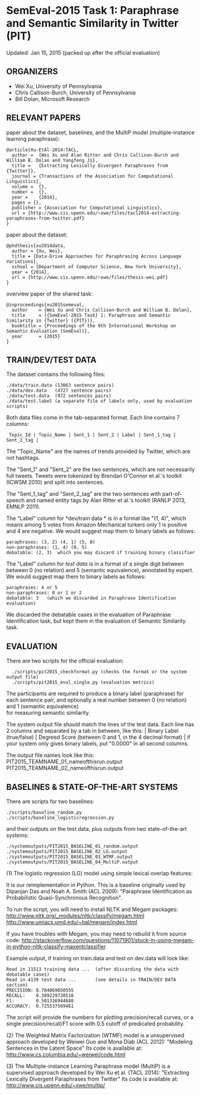 

# SemEval-2015 Task 1: Paraphrase and Semantic Similarity in Twitter (PIT)
  
Updated: Jan 15, 2015 (packed up after the official evaluation)

## ORGANIZERS 

  * Wei Xu, University of Pennsylvania
  * Chris Callison-Burch, University of Pennsylvania
  * Bill Dolan, Microsoft Research


## RELEVANT PAPERS 

  paper about the dataset, baselines, and the MultiP model (multiple-instance learning paraphrase):
   
	@article{Xu-EtAl-2014:TACL,
	  author =  {Wei Xu and Alan Ritter and Chris Callison-Burch and William B. Dolan and Yangfeng Ji},
	  title =   {Extracting Lexically Divergent Paraphrases from {Twitter}},
	  journal = {Transactions of the Association for Computational Linguistics},
	  volume =  {},
	  number =  {},
	  year =    {2014},
	  pages = {},
	  publisher = {Association for Computational Linguistics},
	  url = {http://www.cis.upenn.edu/~xwe/files/tacl2014-extracting-paraphrases-from-twitter.pdf}
	}

   paper about the dataset:

	@phdthesis{xu2014data,
	  author = {Xu, Wei},
	  title = {Data-Drive Approaches for Paraphrasing Across Language Variations},
	  school = {Department of Computer Science, New York University},
	  year = {2014},
	  url = {http://www.cis.upenn.edu/~xwe/files/thesis-wei.pdf}
	}			    


   overview paper of the shared task:

	@inproceedings{xu2015semeval,
	  author    = {Wei Xu and Chris Callison-Burch and William B. Dolan},
	  title     = {{SemEval-2015 Task} 1: Paraphrase and Semantic Similarity in {Twitter} ({PIT})},
	  booktitle = {Proceedings of the 9th International Workshop on Semantic Evaluation (SemEval)},
	  year      = {2015}
	}


## TRAIN/DEV/TEST DATA 
  

  The dataset contains the following files:
  
    ./data/train.data (13063 sentence pairs)
    ./data/dev.data   (4727 sentence pairs)
	./data/test.data  (972 sentences pairs)
	./data/test.label (a separate file of labels only, used by evaluation scripts)

  Both data files come in the tab-separated format. Each line contains 7 columns:
    
     Topic_Id | Topic_Name | Sent_1 | Sent_2 | Label | Sent_1_tag | Sent_2_tag |
 
  The "Topic_Name" are the names of trends provided by Twitter, which are not hashtags.
  
  The "Sent_1" and "Sent_2" are the two sentences, which are not necessarily full 
  tweets. Tweets were tokenized by Brendan O'Connor et al.'s toolkit (ICWSM 2010) 
  and split into sentences. 

  The "Sent_1_tag" and "Sent_2_tag" are the two sentences with part-of-speech 
  and named entity tags by Alan Ritter et al.'s toolkit (RANLP 2013, EMNLP 2011). 

  The "Label" column for *dev/train data * is in a format like "(1, 4)", which means 
  among 5 votes from Amazon Mechanical turkers only 1 is positive and 4 are negative.
  We would suggest map them to binary labels as follows:
    
    paraphrases: (3, 2) (4, 1) (5, 0)
    non-paraphrases: (1, 4) (0, 5)
    debatable: (2, 3)  which you may discard if training binary classifier

  The "Label" column for *test data* is in a format of a single digit between 
  between 0 (no relation) and 5 (semantic equivalence), annotated by expert.  
  We would suggest map them to binary labels as follows:
    
    paraphrases: 4 or 5
    non-paraphrases: 0 or 1 or 2  
    debatable: 3   (which we discarded in Paraphrase Identification evaluation)

  We discarded the debatable cases in the evaluation of Paraphrase Identification task,
  but kept them in the evaluation of Semantic Similarity task.  

## EVALUATION  

  There are two scripts for the official evaluation:
  
      ./scripts/pit2015_checkformat.py (checks the format or the system output file)
      ./scripts/pit2015_eval_single.py (evaluation metrics)


  The participants are required to produce a binary label (paraphrase) for each sentence 
  pair, and optionally a real number between 0 (no relation) and 1 (semantic equivalence)  
  for measuring semantic similarity.

  The system output file should match the lines of the test data. Each line has 2 columns 
  and separated by a tab in between, like this:
     | Binary Label (true/false) | Degreed Score (between 0 and 1, in the 4 decimal format) |
  if your system only gives binary labels, put "0.0000" in all second columns.  
  
  The output file names look like this:
      PIT2015_TEAMNAME_01_nameofthisrun.output 
      PIT2015_TEAMNAME_02_nameofthisrun.output      
    

          
## BASELINES & STATE-OF-THE-ART SYSTEMS 
  
  There are scripts for two baselines: 
  
    ./scripts/baseline_random.py
    ./scripts/baseline_logisticregression.py
  
  and their outputs on the test data, plus outputs from two state-of-the-art systems:
  
    ./systemoutputs/PIT2015_BASELINE_01_random.output
    ./systemoutputs/PIT2015_BASELINE_02_LG.output
    ./systemoutputs/PIT2015_BASELINE_03_WTMF.output
    ./systemoutputs/PIT2015_BASELINE_04_MultiP.output
  
  
  (1) The logistic regression (LG) model using simple lexical overlap features:
    
  It is our reimplementation in Python. This is a baseline originally 
  used by Dipanjan Das and Noah A. Smith (ACL 2009):
  "Paraphrase Identification as Probabilistic Quasi-Synchronous Recognition".

  To run the script, you will need to install NLTK and Megam packages:
    http://www.nltk.org/_modules/nltk/classify/megam.html
    http://www.umiacs.umd.edu/~hal/megam/index.html
    
  If you have troubles with Megam, you may need to rebuild it from source code:
    http://stackoverflow.com/questions/11071901/stuck-in-using-megam-in-python-nltk-classify-maxentclassifier

  Example output, if training on train.data and test on dev.data will look like:
    
    Read in 11513 training data ...  (after discarding the data with debatable cases)
    Read in 4139 test data ...       (see details in TRAIN/DEV DATA section)
    PRECISION: 0.704069050555
    RECALL:    0.389229720518
    F1:        0.501316944688
    ACCURACY:  0.725537569461 

  The script will provide the numbers for plotting precision/recall curves, or a 
  single precision/recall/F1 score with 0.5 cutoff of predicated probability. 


  (2) The Weighted Matrix Factorization (WTMF) model is a unsupervised approach
    developed by Weiwei Guo and Mona Diab (ACL 2012):
    "Modeling Sentences in the Latent Space"
    Its code is available at: http://www.cs.columbia.edu/~weiwei/code.html
  
  
  (3) The Multiple-instance Learning Paraphrase model (MultiP) is a supervised approach
    developed by Wei Xu et al. (TACL 2014):
	"Extracting Lexically Divergent Paraphrases from Twitter"
	Its code is available at: http://www.cis.upenn.edu/~xwe/multip/
